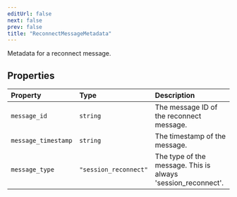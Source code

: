 ```yaml
---
editUrl: false
next: false
prev: false
title: "ReconnectMessageMetadata"
---
```


Metadata for a reconnect message.

## Properties

| Property | Type | Description |
| :------ | :------ | :------ |
| `message_id` | `string` | The message ID of the reconnect message. |
| `message_timestamp` | `string` | The timestamp of the message. |
| `message_type` | `"session_reconnect"` | The type of the message. This is always 'session_reconnect'. |
